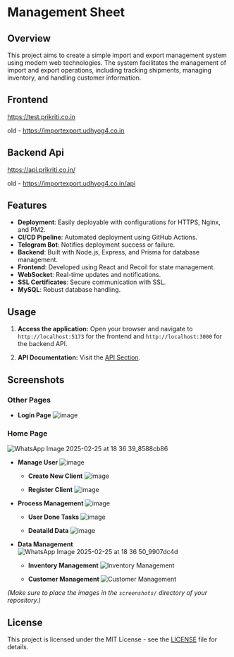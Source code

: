# Management Sheet

## Overview

This project aims to create a simple import and export management system using modern web technologies. The system facilitates the management of import and export operations, including tracking shipments, managing inventory, and handling customer information.

## Frontend

https://test.prikriti.co.in

old - https://importexport.udhyog4.co.in

## Backend Api

https://api.prikriti.co.in/

old - https://importexport.udhyog4.co.in/api

## Features

- **Deployment**: Easily deployable with configurations for HTTPS, Nginx, and PM2.
- **CI/CD Pipeline**: Automated deployment using GitHub Actions.
- **Telegram Bot**: Notifies deployment success or failure.
- **Backend**: Built with Node.js, Express, and Prisma for database management.
- **Frontend**: Developed using React and Recoil for state management.
- **WebSocket**: Real-time updates and notifications.
- **SSL Certificates**: Secure communication with SSL.
- **MySQL**: Robust database handling.

## Usage

1. **Access the application:**
   Open your browser and navigate to `http://localhost:5173` for the frontend and `http://localhost:3000` for the backend API.

2. **API Documentation:**
   Visit the [API Section](https://importexport.udhyog4.co.in/api).

## Screenshots

### Other Pages
- **Login Page**
  ![image](https://github.com/user-attachments/assets/74cf5c65-82c4-4a5b-93b1-37110a212f5e)


### Home Page
  ![WhatsApp Image 2025-02-25 at 18 36 39_8588cb86](https://github.com/user-attachments/assets/424d969d-df99-4f11-b6bb-b90095885e9c)

  - **Manage User**
    ![image](https://github.com/user-attachments/assets/542690a8-47ba-480d-8af6-cb7da327c98c)
    
    - **Create New Client**
      ![image](https://github.com/user-attachments/assets/e9f0d927-451b-445d-8920-5f7cd20d0be3)

    
    - **Register Client**
      ![image](https://github.com/user-attachments/assets/a12405d4-ee2b-43d0-bce0-d655927c7da2)


  - **Process Management**
    ![image](https://github.com/user-attachments/assets/ab8e0d03-d2ea-4ccc-9b95-438bc35770d5)

    - **User Done Tasks**
      ![image](https://github.com/user-attachments/assets/5ba2a5be-edc2-4be9-a612-9491e98d84d0)

    - **Deataild Data**
      ![image](https://github.com/user-attachments/assets/2c72afe3-0e03-453e-83f3-5729394e5025)

  
  - **Data Management**
    ![WhatsApp Image 2025-02-25 at 18 36 50_9907dc4d](https://github.com/user-attachments/assets/0cb1dec2-7640-42f4-a8d5-6bda0dbc18a0)

    
    - **Inventory Management**
      ![Inventory Management](screenshots/inventory.png)
    
    - **Customer Management**
      ![Customer Management](screenshots/customers.png)



*(Make sure to place the images in the `screenshots/` directory of your repository.)*

## License

This project is licensed under the MIT License - see the [LICENSE](LICENSE) file for details.
